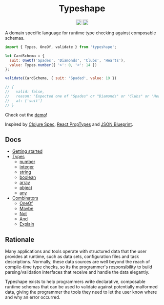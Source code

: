 <h1 align="center">
  Typeshape
</h1>

<p align="center">
  <a href="https://travis-ci.org/danprince/typeshape"><img src="https://travis-ci.org/danprince/typeshape.svg?branch=master" height="18"/></a>
  <a href="https://badge.fury.io/js/typeshape"><img src="https://badge.fury.io/js/typeshape.svg" alt="npm version" height="18"></a>
</p>

A domain specific language for runtime type checking against composable schemas.

```js
import { Types, OneOf, validate } from 'typeshape';

let CardSchema = {
  suit: OneOf('Spades', 'Diamonds', 'Clubs', 'Hearts'),
  value: Types.number({ '>': 0, '<': 14 })
};

validate(CardSchema, { suit: 'Spaded', value: 10 })

// {
//   valid: false,
//   reason: 'Expected one of "Spades" or "Diamonds" or "Clubs" or "Hearts" but got "Spaded"',
//   at: ['suit']
// }
```

Check out the [demo](https://codepen.io/danprince/full/awyREY/)!

Inspired by [Clojure Spec][1], [React PropTypes][2] and [JSON Blueprint][3].

## Docs
* [Getting started](docs/getting-started.md)
* [Types](docs/types.md)
  * [number](docs/types.md#number)
  * [integer](docs/types.md#integer)
  * [string](docs/types.md#string)
  * [boolean](docs/types.md#boolean)
  * [array](docs/types.md#array)
  * [object](docs/types.md#object)
  * [any](docs/types.md#any)
* [Combinators](docs/combinators.md)
  * [OneOf](docs/combinators.md#OneOf)
  * [Maybe](docs/combinators.md#Maybe)
  * [Not](docs/combinators.md#Not)
  * [And](docs/combinators.md#And)
  * [Explain](docs/combinators.md#Explain)

## Rationale
Many applications and tools operate with structured data that the user provides at runtime, such as data sets, configuration files and task descriptions. Normally, these data sources are well beyond the reach of compile-time type checks, so its the programmer's responsibility to build parsing/validation interfaces that receive and handle the data elegantly.

Typeshape exists to help programmers write declarative, composable runtime schemas that can be used to validate against potentially malformed data, giving the programmer the tools they need to let the user know where and why an error occurred.

[1]: https://clojure.org/about/spec
[2]: https://www.npmjs.com/package/prop-types
[3]: http://www.json-blueprint.org/

